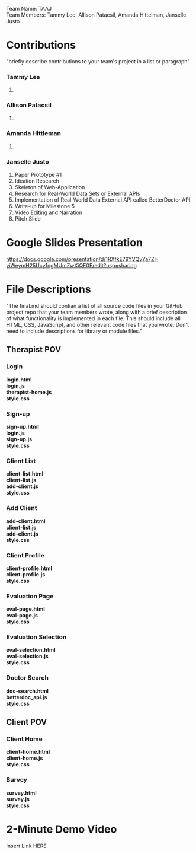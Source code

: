Team Name: TAAJ <br>
Team Members: Tammy Lee, Allison Patacsil, Amanda Hittelman, Janselle Justo

# Contributions
"briefly describe contributions to your team's project in a list or paragraph"

### Tammy Lee
1. 

### Allison Patacsil
1. 

### Amanda Hittleman
1. 

### Janselle Justo
1. Paper Prototype #1
2. Ideation Research
3. Skeleton of Web-Application
4. Research for Real-World Data Sets or External APIs
5. Implementation of Real-World Data External API called BetterDoctor API
6. Write-up for Milestone 5
7. Video Editing and Narration
8. Pitch Slide

# Google Slides Presentation
https://docs.google.com/presentation/d/1RXfkE79YVQvYa7ZI-yiWeymH25Ucy1ngMUmZwXiQE0E/edit?usp=sharing

# File Descriptions
"The final.md should contian a list of all source code files in your GitHub project repo that your team members wrote, along with a brief description of what functionality is implemented in each file. This should include all HTML, CSS, JavaScript, and other relevant code files that you wrote. Don't need to include descriptions for library or module files."
## Therapist POV
### Login
<b>login.html</b><br>
<b>login.js</b><br>
<b>therapist-home.js</b><br>
<b>style.css</b><br>
### Sign-up
<b>sign-up.html</b><br>
<b>login.js</b><br>
<b>sign-up.js</b><br>
<b>style.css</b><br>
### Client List
<b>client-list.html</b><br>
<b>client-list.js</b><br>
<b>add-client.js</b><br>
<b>style.css</b><br>
### Add Client
<b>add-client.html</b><br>
<b>client-list.js</b><br>
<b>add-client.js</b><br>
<b>style.css</b><br>
### Client Profile
<b>client-profile.html</b><br>
<b>client-profile.js</b><br>
<b>style.css</b><br>
### Evaluation Page
<b>eval-page.html</b><br>
<b>eval-page.js</b><br>
<b>style.css</b><br>
### Evaluation Selection
<b>eval-selection.html</b><br>
<b>eval-selection.js</b><br>
<b>style.css</b><br>
### Doctor Search
<b>doc-search.html</b><br>
<b>betterdoc_api.js</b><br>
<b>style.css</b><br>
## Client POV
### Client Home
<b>client-home.html</b><br>
<b>client-home.js</b><br>
<b>style.css</b><br>
### Survey
<b>survey.html</b><br>
<b>survey.js</b><br>
<b>style.css</b><br>
# 2-Minute Demo Video
Insert Link HERE
